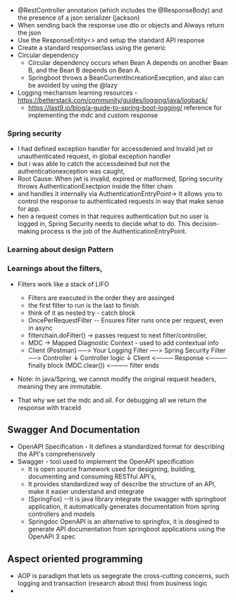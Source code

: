 - @RestController annotation (which includes the @ResponseBody) and the presence of a json serializer (jackson)
- When sending back the response use dto or objects and Always return the json 
- Use the ResponseEntity<> and setup the standard API response
- Create a standard responseclass using the generic
- Circular dependency
  - Circular dependency occurs when Bean A depends on another Bean B, and the Bean B depends on Bean A. 
  - Springboot throws a BeanCurrentIncreationExecption, and also can be avoided by using the @lazy
- Logging mechanism learning resources -https://betterstack.com/community/guides/logging/java/logback/ 
  - https://last9.io/blog/a-guide-to-spring-boot-logging/ reference for implementing the mdc and custom response

### Spring security 
- I had defined exception handler for accessdenied and Invalid jwt or unauthenticated request, in global exception handler
- but i was able to catch the accessdeined but not the authenticationexception was caught, 
- Root Cause: When jwt is invalid, expired or malformed, Spring security throws AuthenticationExectpion inside the filter chain
- and handles it internally via AuthenticationEntryPoint-> It allows you to control the response to authenticated requests in way that make sense for app.
- hen a request comes in that requires authentication but no user is logged in, Spring Security needs to decide what to do. This decision-making process is the job of the AuthenticationEntryPoint.


### Learning about design Pattern


### Learnings about the filters, 
- Filters work like a stack of LIFO 
  - Filters are executed in the order they are assinged
  - the first filter to run is the last to finish 
  - think of it as nested try - catch block
  - OncePerRequestFilter -- Ensures filter runs once per request, even in async
  - filterchain.doFilter() -> passes request to next filter/controller, 
  - MDC -> Mapped Diagnostic Context - used to add contextual info 
  - Client (Postman) ──> Your Logging Filter ──> Spring Security Filter ──> Controller
    ↓
    Controller logic
    ↓
    Client <──── Response <──── finally block (MDC.clear()) <──── filter ends
  
- Note: In java/Spring, we cannot modify the original request headers, meaning they are immutable.
- That why we set the mdc and all. For debugging all we return the response with traceId 

## Swagger And Documentation
- OpenAPI Specification - It defines a standardized format for describing the API's comprehensively
- Swagger - tool used to implement the OpenAPI specification 
  - It is open source framework used for desigining, building, documenting and consuming RESTful API's,
  - It provides standardized way of describe the structure of an API, make it easier understand and integrate
  - (SpringFox) --It is java library integrate the swagger with springboot application, it automatically generates documentation from spring controllers and models
  - Springdoc OpenAPI is an alternative to springfox, it is desgined to generate API documentation from springboot applications using the OpenAPI 3 spec


## Aspect oriented programming
- AOP is paradigm that lets us segegrate the cross-cutting concerns, such logging and transaction (research about this) from business logic
- 